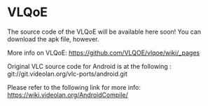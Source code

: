 VLQoE
=====
The source code of the VLQoE will be available here soon! You can download the apk file, however.

More info on VLQoE: https://github.com/VLQOE/vlqoe/wiki/_pages

Original VLC source code for Android is at the following : git://git.videolan.org/vlc-ports/android.git

Please refer to the following link for more info:
https://wiki.videolan.org/AndroidCompile/
